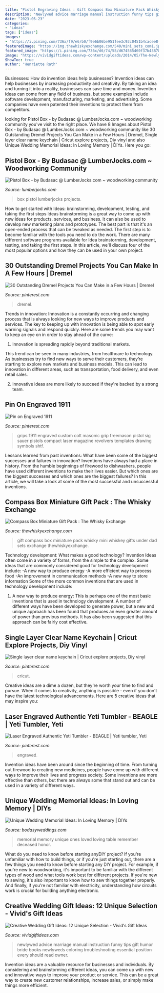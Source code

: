```yaml
---
title: "Pistol Engraving Ideas : Gift Compass Box Miniature Pack Whisky Mini Whiskey Gifts Under Dad Sets Exchange Thewhiskyexchange"
description: "Newlywed advice marriage manual instruction funny tips gift humor bride books newlyweds coloring troubleshooting essential position every should read owner"
date: "2023-05-23"
categories:
- "ideas"
tags: ["ideas"]
images:
- "https://i.pinimg.com/736x/f9/e6/b0/f9e6b06be951fee3c93c0451b4cacee8--freemason--grips.jpg"
featuredImage: "https://img.thewhiskyexchange.com/540/mini_sets_com1.jpg"
featured_image: "https://i.pinimg.com/736x/d6/74/58/d674585460f37b43878f925cef79148f.jpg"
image: "https://vividgiftideas.com/wp-content/uploads/2014/05/The-Newlyweds-Instruction-Manual-Essential-Information-Troubleshooting-Tips-and-Advice-for-the-First-Year-of-Marriage-Owners-and-Instruction-Manual-Paperback.jpg"
ShowToc: true
author: "Henriette Rath"
---
```



Businesses: How do invention ideas help businesses?
Invention ideas can help businesses by increasing productivity and creativity. By taking an idea and turning it into a reality, businesses can save time and money. Invention ideas can come from any field of business, but some examples include software development, manufacturing, marketing, and advertising. Some companies have even patented their inventions to protect them from competitors.

	

		
looking for Pistol Box - by Budasac @ LumberJocks.com ~ woodworking community you've visit to the right place. We have 8 Images about Pistol Box - by Budasac @ LumberJocks.com ~ woodworking community like 30 Outstanding Dremel Projects You Can Make in a Few Hours | Dremel, Single layer clear name keychain | Cricut explore projects, Diy vinyl and also Unique Wedding Memorial Ideas: In Loving Memory | DIYs. Here you go:
		
    
## Pistol Box - By Budasac @ LumberJocks.com ~ Woodworking Community

<img loading=lazy src="http://lumberjocks.com/assets/pictures/projects/455903.jpg" onerror="this.onerror=null;this.src='https://tse2.mm.bing.net/th?id=OIP.LIyGsOmob4i7G32AtZF_fQHaNK&amp;pid=15.1';" alt="Pistol Box - by Budasac @ LumberJocks.com ~ woodworking community">

_Source: lumberjocks.com_

>box pistol lumberjocks projects. 

	

How to get started with Ideas: brainstorming, development, testing, and taking the first steps
Ideas brainstorming is a great way to come up with new ideas for products, services, and business. It can also be used to develop new marketing plans and prototypes. The best part is that it's an open-ended process that can be tweaked as needed. The first step is to become familiar with the tools you need to do the work. There are many different software programs available for Idea brainstorming, development, testing, and taking the first steps. In this article, we'll discuss four of the most popular options and how they can be used in your own project.

    
## 30 Outstanding Dremel Projects You Can Make In A Few Hours | Dremel

<img loading=lazy src="https://i.pinimg.com/736x/6f/a0/e4/6fa0e4503c69a5fd477395bc5359f51d.jpg" onerror="this.onerror=null;this.src='https://tse2.mm.bing.net/th?id=OIP.beid4lg5794CoNA-32sjugHaQS&amp;pid=15.1';" alt="30 Outstanding Dremel Projects You Can Make in a Few Hours | Dremel">

_Source: pinterest.com_

>dremel. 

	

Trends in innovation:
Innovation is a constantly occurring and changing process that is always looking for new ways to improve products and services. The key to keeping up with innovation is being able to spot early warning signals and respond quickly. Here are some trends you may want to keep an eye on in order to stay ahead of the curve:
1. Innovation is spreading rapidly beyond traditional markets.

This trend can be seen in many industries, from healthcare to technology. As businesses try to find new ways to serve their customers, they’re starting to explore new markets and business models. This can lead to innovation in different areas, such as transportation, food delivery, and even retail sales.

2. Innovative ideas are more likely to succeed if they're backed by a strong team.

    
## Pin On Engraved 1911

<img loading=lazy src="https://i.pinimg.com/736x/f9/e6/b0/f9e6b06be951fee3c93c0451b4cacee8--freemason--grips.jpg" onerror="this.onerror=null;this.src='https://tse1.mm.bing.net/th?id=OIP.F_yQAaDX_Vjzthkdb9bvRQAAAA&amp;pid=15.1';" alt="Pin on Engraved 1911">

_Source: pinterest.com_

>grips 1911 engraved custom colt masonic grip freemason pistol sig sauer pistols compact laser magazine revolvers templates drawing symbols shtf. 

	

Lessons learned from past inventions: What have been some of the biggest successes and failures in innovation?
Inventions have always had a place in history. From the humble beginnings of firewood to dishwashers, people have used different inventions to make their lives easier. But which ones are the biggest successes and which ones are the biggest failures? In this article, we will take a look at some of the most successful and unsuccessful inventions.

    
## Compass Box Miniature Gift Pack : The Whisky Exchange

<img loading=lazy src="https://img.thewhiskyexchange.com/540/mini_sets_com1.jpg" onerror="this.onerror=null;this.src='https://tse1.mm.bing.net/th?id=OIP.b_fd7AecIyiFk4lU1YE4jgHaJ4&amp;pid=15.1';" alt="Compass Box Miniature Gift Pack : The Whisky Exchange">

_Source: thewhiskyexchange.com_

>gift compass box miniature pack whisky mini whiskey gifts under dad sets exchange thewhiskyexchange. 

	

Technology development: What makes a good technology?
Invention Ideas often come in a variety of forms, from the simple to the complex. Some ideas that are commonly considered good for technology development include: 
-A new way to produce energy 
-A more efficient way to process food 
-An improvement in communication methods 
-A new way to store information 
Some of the more common inventions that are used in technology development include:


1) A new way to produce energy: This is perhaps one of the most basic inventions that is used in technology development. A number of different ways have been developed to generate power, but a new and unique approach has been found that produces an even greater amount of power than previous methods. It has also been suggested that this approach can be fairly cost effective.

    
## Single Layer Clear Name Keychain | Cricut Explore Projects, Diy Vinyl

<img loading=lazy src="https://i.pinimg.com/736x/92/ce/d6/92ced6963163074faef420e6ba53d714.jpg" onerror="this.onerror=null;this.src='https://tse2.mm.bing.net/th?id=OIP.DwW3wuXAFZDj-A-OvRCqLwHaJ3&amp;pid=15.1';" alt="Single layer clear name keychain | Cricut explore projects, Diy vinyl">

_Source: pinterest.com_

>cricut. 

	

Creative ideas are a dime a dozen, but they're worth your time to find and pursue. When it comes to creativity, anything is possible - even if you don't have the latest technological advancements. Here are 5 creative ideas that may inspire you: 

    
## Laser Engraved Authentic Yeti Tumbler - BEAGLE | Yeti Tumbler, Yeti

<img loading=lazy src="https://i.pinimg.com/736x/d6/74/58/d674585460f37b43878f925cef79148f.jpg" onerror="this.onerror=null;this.src='https://tse2.mm.bing.net/th?id=OIP.SxkNtUGNFTk-Sn3NvyfFCgHaJ3&amp;pid=15.1';" alt="Laser Engraved Authentic Yeti Tumbler - BEAGLE | Yeti tumbler, Yeti">

_Source: pinterest.com_

>engraved. 

	

Invention ideas have been around since the beginning of time. From turning out firewood to creating new medicines, people have come up with different ways to improve their lives and progress society. Some inventions are more effective than others, but there are always some that stand out and can be used in a variety of different ways.

    
## Unique Wedding Memorial Ideas: In Loving Memory | DIYs

<img loading=lazy src="https://bodasyweddings.com/wp-content/uploads/2016/08/unique-wedding-memorial-ideas.jpg" onerror="this.onerror=null;this.src='https://tse2.mm.bing.net/th?id=OIP.o7QNo_6b8ho0Vf9n93MgPgHaLG&amp;pid=15.1';" alt="Unique Wedding Memorial Ideas: In Loving Memory | DIYs">

_Source: bodasyweddings.com_

>memorial memory unique ones loved loving table remember deceased honor. 

	

What do you need to know before starting anyDIY project?
If you're unfamiliar with how to build things, or if you're just starting out, there are a few things you need to know before starting any DIY project. For example, if you're new to woodworking, it's important to be familiar with the different types of wood and what tools work best for different projects. If you're new to sewing, it's also important to know how to sew things together properly. And finally, if you're not familiar with electricity, understanding how circuits work is crucial for building anything electronic.

    
## Creative Wedding Gift Ideas: 12 Unique Selection - Vivid&#039;s Gift Ideas

<img loading=lazy src="https://vividgiftideas.com/wp-content/uploads/2014/05/The-Newlyweds-Instruction-Manual-Essential-Information-Troubleshooting-Tips-and-Advice-for-the-First-Year-of-Marriage-Owners-and-Instruction-Manual-Paperback.jpg" onerror="this.onerror=null;this.src='https://tse2.mm.bing.net/th?id=OIP.ncZMKURtG-74NU0kfhhx7AAAAA&amp;pid=15.1';" alt="Creative Wedding Gift Ideas: 12 Unique Selection - Vivid&#039;s Gift Ideas">

_Source: vividgiftideas.com_

>newlywed advice marriage manual instruction funny tips gift humor bride books newlyweds coloring troubleshooting essential position every should read owner. 

	

Invention ideas are a valuable resource for businesses and individuals. By considering and brainstorming different ideas, you can come up with new and innovative ways to improve your product or service. This can be a great way to create new customer relationships, increase sales, or simply make things more efficient.

